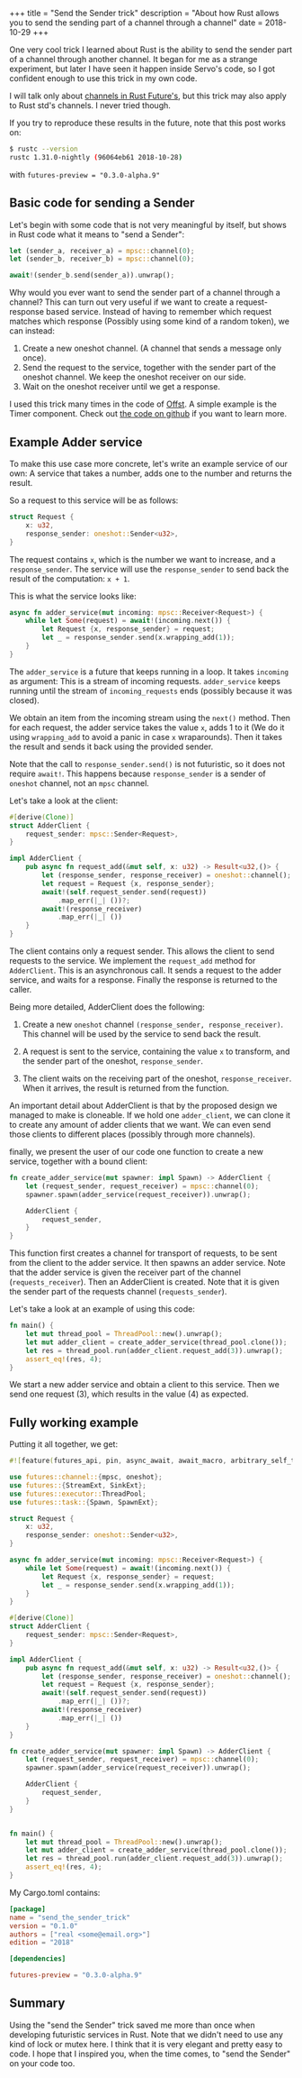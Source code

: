 +++
title = "Send the Sender trick"
description = "About how Rust allows you to send the sending part of a channel through a channel"
date = 2018-10-29
+++

One very cool trick I learned about Rust is the ability to send the sender part
of a channel through another channel. It began for me as a strange experiment, but
later I have seen it happen inside Servo's code, so I got confident enough to
use this trick in my own code.

I will talk only about [channels in Rust
Future's](https://rust-lang-nursery.github.io/futures-api-docs/0.3.0-alpha.9/futures/channel/index.html),
but this trick may also apply to Rust std's channels. I never tried though.

If you try to reproduce these results in the future, note that this post works on:

```bash
$ rustc --version
rustc 1.31.0-nightly (96064eb61 2018-10-28)
```

with `futures-preview = "0.3.0-alpha.9"`

## Basic code for sending a Sender


Let's begin with some code that is not very meaningful by itself, but shows in
Rust code what it means to "send a Sender":

```rust
let (sender_a, receiver_a) = mpsc::channel(0);
let (sender_b, receiver_b) = mpsc::channel(0);

await!(sender_b.send(sender_a)).unwrap();
```

Why would you ever want to send the sender part of a channel through a channel?
This can turn out very useful if we want to create a request-response based
service. Instead of having to remember which request matches which response
(Possibly using some kind of a random token), we can instead:

1. Create a new oneshot channel. (A channel that sends a message only once).
2. Send the request to the service, together with the sender part of the
   oneshot channel. We keep the oneshot receiver on our side.
3. Wait on the oneshot receiver until we get a response.


I used this trick many times in the code of [Offst](about_offst.md). A
simple example is the Timer component. Check out [the code on
github](https://github.com/Freedomlayr/offst) if you want to learn more.


## Example Adder service

To make this use case more concrete, let's write an example service of our own:
A service that takes a number, adds one to the number and returns the result.

So a request to this service will be as follows:

```rust
struct Request {
    x: u32,
    response_sender: oneshot::Sender<u32>,
}
```

The request contains `x`, which is the number we want to increase, and a
`response_sender`. The service will use the `response_sender` to send back the
result of the computation: `x + 1`.

This is what the service looks like:

```rust
async fn adder_service(mut incoming: mpsc::Receiver<Request>) {
    while let Some(request) = await!(incoming.next()) {
        let Request {x, response_sender} = request;
        let _ = response_sender.send(x.wrapping_add(1));
    }
}
```

The `adder_service` is a future that keeps running in a loop. It takes
`incoming` as argument: This is a stream of incoming requests. `adder_service`
keeps running until the stream of `incoming_requests` ends (possibly because it
was closed).

We obtain an item from the incoming stream using the `next()` method.
Then for each request, the adder service takes the value `x`, adds 1 to it (We
do it using `wrapping_add` to avoid a panic in case `x` wraparounds). Then it
takes the result and sends it back using the provided sender.

Note that the call to `response_sender.send()` is not futuristic, so it does
not require `await!`. This happens because `response_sender` is a sender of
`oneshot` channel, not an `mpsc` channel.

Let's take a look at the client:

```rust
#[derive(Clone)]
struct AdderClient {
    request_sender: mpsc::Sender<Request>,
}

impl AdderClient {
    pub async fn request_add(&mut self, x: u32) -> Result<u32,()> {
        let (response_sender, response_receiver) = oneshot::channel();
        let request = Request {x, response_sender};
        await!(self.request_sender.send(request))
            .map_err(|_| ())?;
        await!(response_receiver)
            .map_err(|_| ())
    }
}

```
The client contains only a request sender. This allows the client to send
requests to the service. We implement the `request_add` method for `AdderClient`.
This is an asynchronous call. It sends a request to the adder service, and
waits for a response. Finally the response is returned to the caller.

Being more detailed, AdderClient does the following:
1. Create a new `oneshot` channel `(response_sender, response_receiver)`. This
   channel will be used by the service to send back the result.

2. A request is sent to the service, containing the value `x` to transform, and
   the sender part of the oneshot, `response_sender`.

3. The client waits on the receiving part of the oneshot, `response_receiver`.
   When it arrives, the result is returned from the function.


An important detail about AdderClient is that by the proposed design we managed
to make is cloneable. If we hold one `adder_client`, we can clone it to create
any amount of adder clients that we want. We can even send those clients to
different places (possibly through more channels).

finally, we present the user of our code one function to create a new service,
together with a bound client:

```rust
fn create_adder_service(mut spawner: impl Spawn) -> AdderClient {
    let (request_sender, request_receiver) = mpsc::channel(0);
    spawner.spawn(adder_service(request_receiver)).unwrap();

    AdderClient {
        request_sender,
    }
}
```

This function first creates a channel for transport of requests, to be sent from the
client to the adder service. It then spawns an adder service. Note that the
adder service is given the receiver part of the channel (`requests_receiver`). Then an AdderClient is
created. Note that it is given the sender part of the requests channel
(`requests_sender`).


Let's take a look at an example of using this code:

```rust
fn main() {
    let mut thread_pool = ThreadPool::new().unwrap();
    let mut adder_client = create_adder_service(thread_pool.clone());
    let res = thread_pool.run(adder_client.request_add(3)).unwrap();
    assert_eq!(res, 4);
}
```

We start a new adder service and obtain a client to this service. Then we send
one request (3), which results in the value (4) as expected.


## Fully working example

Putting it all together, we get:

```rust
#![feature(futures_api, pin, async_await, await_macro, arbitrary_self_types)]

use futures::channel::{mpsc, oneshot};
use futures::{StreamExt, SinkExt};
use futures::executor::ThreadPool;
use futures::task::{Spawn, SpawnExt};

struct Request {
    x: u32,
    response_sender: oneshot::Sender<u32>,
}

async fn adder_service(mut incoming: mpsc::Receiver<Request>) {
    while let Some(request) = await!(incoming.next()) {
        let Request {x, response_sender} = request;
        let _ = response_sender.send(x.wrapping_add(1));
    }
}

#[derive(Clone)]
struct AdderClient {
    request_sender: mpsc::Sender<Request>,
}

impl AdderClient {
    pub async fn request_add(&mut self, x: u32) -> Result<u32,()> {
        let (response_sender, response_receiver) = oneshot::channel();
        let request = Request {x, response_sender};
        await!(self.request_sender.send(request))
            .map_err(|_| ())?;
        await!(response_receiver)
            .map_err(|_| ())
    }
}

fn create_adder_service(mut spawner: impl Spawn) -> AdderClient {
    let (request_sender, request_receiver) = mpsc::channel(0);
    spawner.spawn(adder_service(request_receiver)).unwrap();

    AdderClient {
        request_sender,
    }
}


fn main() {
    let mut thread_pool = ThreadPool::new().unwrap();
    let mut adder_client = create_adder_service(thread_pool.clone());
    let res = thread_pool.run(adder_client.request_add(3)).unwrap();
    assert_eq!(res, 4);
}
```

My Cargo.toml contains:

```toml
[package]
name = "send_the_sender_trick"
version = "0.1.0"
authors = ["real <some@email.org>"]
edition = "2018"

[dependencies]

futures-preview = "0.3.0-alpha.9"
```

## Summary

Using the "send the Sender" trick saved me more than once when developing
futuristic services in Rust. Note that we didn't need to use any kind of
lock or mutex here. I think that it is very elegant and pretty easy to code. I
hope that I inspired you, when the time comes, to "send the Sender" on your
code too.

